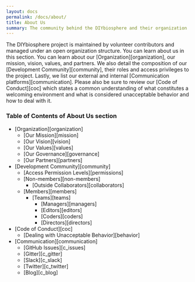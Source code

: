 ```yaml
---
layout: docs
permalink: /docs/about/
title: About Us
summary: The community behind the DIYbiosphere and their organization
---
```


The DIYbiosphere project is maintained by volunteer contributors and managed under an open organization structure. You can learn about us in this section. You can learn about our [Organization][organization], our mission, vision, values, and partners. We also detail the composition of our [Development Community][community], their roles and access privileges to the project. Lastly, we list our external and internal [Communication platforms][communication]. Please also be sure to review our [Code of Conduct][coc] which states a common understanding of what constitutes a welcoming environment and what is considered unacceptable behavior and how to deal with it.


### Table of Contents of **About** Us section
- [Organization][organization]
  - [Our Mission][mission]
  - [Our Vision][vision]
  - [Our Values][values]
  - [Our Governance][governance]
  - [Our Partners][partners]
- [Development Community][community]
  - [Access Permission Levels][permissions]
  - [Non-members][non-members]
    - [Outside Collaborators][collaborators]
  - [Members][members]
    - [Teams][teams]
      - [Managers][managers]
      - [Editors][editors]
      - [Coders][coders]
      - [Directors][directors]
- [Code of Conduct][coc]
  - [Dealing with Unacceptable Behavior][behavior]
- [Communication][communication]
  - [GitHub Issues][c_issues]
  - [Gitter][c_gitter]
  - [Slack][c_slack]
  - [Twitter][c_twitter]
  - [Blog][c_blog]
